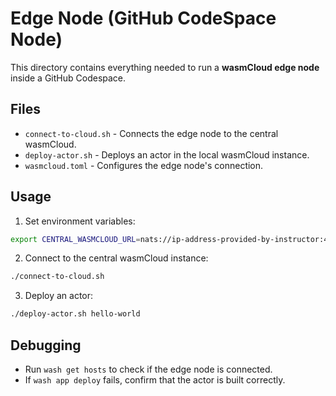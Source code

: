 # Edge Node (GitHub CodeSpace Node)

This directory contains everything needed to run a **wasmCloud edge node** inside a GitHub Codespace.

## Files

* `connect-to-cloud.sh` - Connects the edge node to the central wasmCloud.
* `deploy-actor.sh` - Deploys an actor in the local wasmCloud instance.
* `wasmcloud.toml` - Configures the edge node's connection.

## Usage
1. Set environment variables:
  ```bash
  export CENTRAL_WASMCLOUD_URL=nats://ip-address-provided-by-instructor:4222
  ```
2. Connect to the central wasmCloud instance:
  ```bash
  ./connect-to-cloud.sh
  ```
3. Deploy an actor:
  ```bash
  ./deploy-actor.sh hello-world
  ```

## Debugging
- Run `wash get hosts` to check if the edge node is connected.
- If `wash app deploy` fails, confirm that the actor is built correctly.